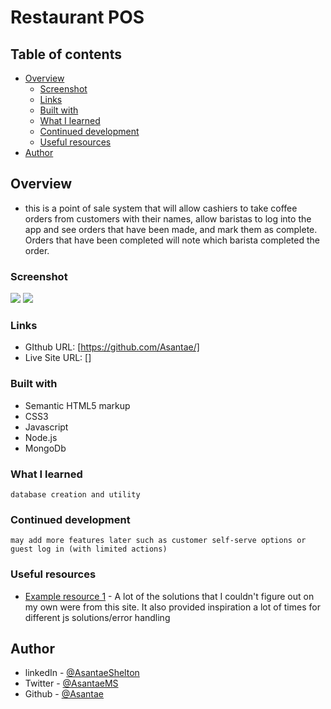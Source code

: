 # Restaurant POS
## Table of contents

- [Overview](#overview)
  - [Screenshot](#screenshot)
  - [Links](#links)
  - [Built with](#built-with)
  - [What I learned](#what-i-learned)
  - [Continued development](#continued-development)
  - [Useful resources](#useful-resources)
- [Author](#author)


## Overview

- this is a point of sale system that will allow cashiers to take coffee orders from customers with their names, allow baristas to log into the app and see orders that have been made, and mark them as complete. Orders that have been completed will note which barista completed the order. 
### Screenshot

![](./images/desktop-version.png)
![](./images/mobile-version.png)

### Links

- GIthub URL: [https://github.com/Asantae/]
- Live Site URL: []

### Built with

- Semantic HTML5 markup
- CSS3
- Javascript
- Node.js
- MongoDb

### What I learned

```
database creation and utility
```
### Continued development

```
may add more features later such as customer self-serve options or guest log in (with limited actions)
```
### Useful resources

- [Example resource 1](https://stackoverflow.com/) - A lot of the solutions that I couldn't figure out on my own were from this site. It also provided inspiration a lot of times for different js solutions/error handling

## Author

- linkedIn - [@AsantaeShelton](https://www.linkedin.com/in/asantae-shelton-572467229/)
- Twitter - [@AsantaeMS](https://www.twitter.com/AsantaeMS)
- Github - [@Asantae](https://www.github.com/Asantae)